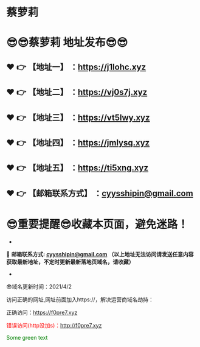 # 蔡萝莉
:sunglasses::sunglasses:蔡萝莉 地址发布:sunglasses::sunglasses:
==
:heart: :point_right: 【地址一】 ：https://j1lohc.xyz
------
:heart: :point_right: 【地址二】 ：https://vj0s7j.xyz
------
:heart: :point_right: 【地址三】 ：https://vt5lwy.xyz
------
:heart: :point_right: 【地址四】 ：https://jmlysq.xyz
------
:heart: :point_right: 【地址五】 ：https://ti5xng.xyz
------
:heart: :point_right: 【邮箱联系方式】 ：cyysshipin@gmail.com
------
:sunglasses:重要提醒:sunglasses:收藏本页面，避免迷路！
==

-

:e-mail: __邮箱联系方式: cyysshipin@gmail.com （以上地址无法访问请发送任意内容获取最新地址，不定时更新最新落地页域名，请收藏）__

-

:sunglasses:域名更新时间：2021/4/2

访问正确的网址,网址前面加入https://，解决运营商域名劫持：

正确访问：https://f0pre7.xyz

<font color=#FF0000 >错误访问(http没加s)：http://f0pre7.xyz</font>

<span style="color: green"> Some green text </span>


